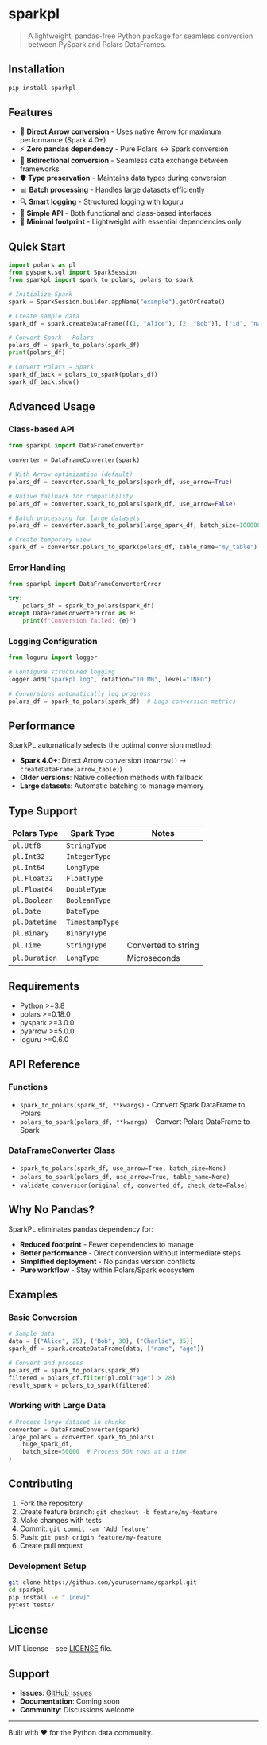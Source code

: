 # sparkpl

> A lightweight, pandas-free Python package for seamless conversion between PySpark and Polars DataFrames.

## Installation

```bash
pip install sparkpl
```

## Features

- 🚀 **Direct Arrow conversion** - Uses native Arrow for maximum performance (Spark 4.0+)
- ⚡ **Zero pandas dependency** - Pure Polars ↔ Spark conversion
- 🔄 **Bidirectional conversion** - Seamless data exchange between frameworks
- 🛡️ **Type preservation** - Maintains data types during conversion
- 📊 **Batch processing** - Handles large datasets efficiently
- 🔍 **Smart logging** - Structured logging with loguru
- 🎯 **Simple API** - Both functional and class-based interfaces
- 💾 **Minimal footprint** - Lightweight with essential dependencies only

## Quick Start

```python
import polars as pl
from pyspark.sql import SparkSession
from sparkpl import spark_to_polars, polars_to_spark

# Initialize Spark
spark = SparkSession.builder.appName("example").getOrCreate()

# Create sample data
spark_df = spark.createDataFrame([(1, "Alice"), (2, "Bob")], ["id", "name"])

# Convert Spark → Polars
polars_df = spark_to_polars(spark_df)
print(polars_df)

# Convert Polars → Spark
spark_df_back = polars_to_spark(polars_df)
spark_df_back.show()
```

## Advanced Usage

### Class-based API

```python
from sparkpl import DataFrameConverter

converter = DataFrameConverter(spark)

# With Arrow optimization (default)
polars_df = converter.spark_to_polars(spark_df, use_arrow=True)

# Native fallback for compatibility
polars_df = converter.spark_to_polars(spark_df, use_arrow=False)

# Batch processing for large datasets
polars_df = converter.spark_to_polars(large_spark_df, batch_size=100000)

# Create temporary view
spark_df = converter.polars_to_spark(polars_df, table_name="my_table")
```

### Error Handling

```python
from sparkpl import DataFrameConverterError

try:
    polars_df = spark_to_polars(spark_df)
except DataFrameConverterError as e:
    print(f"Conversion failed: {e}")
```

### Logging Configuration

```python
from loguru import logger

# Configure structured logging
logger.add("sparkpl.log", rotation="10 MB", level="INFO")

# Conversions automatically log progress
polars_df = spark_to_polars(spark_df)  # Logs conversion metrics
```

## Performance

SparkPL automatically selects the optimal conversion method:

- **Spark 4.0+**: Direct Arrow conversion (`toArrow()` → `createDataFrame(arrow_table)`)
- **Older versions**: Native collection methods with fallback
- **Large datasets**: Automatic batching to manage memory

## Type Support

| Polars Type | Spark Type | Notes |
|-------------|------------|-------|
| `pl.Utf8` | `StringType` | |
| `pl.Int32` | `IntegerType` | |
| `pl.Int64` | `LongType` | |
| `pl.Float32` | `FloatType` | |
| `pl.Float64` | `DoubleType` | |
| `pl.Boolean` | `BooleanType` | |
| `pl.Date` | `DateType` | |
| `pl.Datetime` | `TimestampType` | |
| `pl.Binary` | `BinaryType` | |
| `pl.Time` | `StringType` | Converted to string |
| `pl.Duration` | `LongType` | Microseconds |

## Requirements

- Python >=3.8
- polars >=0.18.0
- pyspark >=3.0.0
- pyarrow >=5.0.0
- loguru >=0.6.0

## API Reference

### Functions

- `spark_to_polars(spark_df, **kwargs)` - Convert Spark DataFrame to Polars
- `polars_to_spark(polars_df, **kwargs)` - Convert Polars DataFrame to Spark

### DataFrameConverter Class

- `spark_to_polars(spark_df, use_arrow=True, batch_size=None)`
- `polars_to_spark(polars_df, use_arrow=True, table_name=None)`
- `validate_conversion(original_df, converted_df, check_data=False)`

## Why No Pandas?

SparkPL eliminates pandas dependency for:
- **Reduced footprint** - Fewer dependencies to manage
- **Better performance** - Direct conversion without intermediate steps
- **Simplified deployment** - No pandas version conflicts
- **Pure workflow** - Stay within Polars/Spark ecosystem

## Examples

### Basic Conversion

```python
# Sample data
data = [("Alice", 25), ("Bob", 30), ("Charlie", 35)]
spark_df = spark.createDataFrame(data, ["name", "age"])

# Convert and process
polars_df = spark_to_polars(spark_df)
filtered = polars_df.filter(pl.col("age") > 28)
result_spark = polars_to_spark(filtered)
```

### Working with Large Data

```python
# Process large dataset in chunks
converter = DataFrameConverter(spark)
large_polars = converter.spark_to_polars(
    huge_spark_df, 
    batch_size=50000  # Process 50k rows at a time
)
```

## Contributing

1. Fork the repository
2. Create feature branch: `git checkout -b feature/my-feature`
3. Make changes with tests
4. Commit: `git commit -am 'Add feature'`
5. Push: `git push origin feature/my-feature`
6. Create pull request

### Development Setup

```bash
git clone https://github.com/yourusername/sparkpl.git
cd sparkpl
pip install -e ".[dev]"
pytest tests/
```

## License

MIT License - see [LICENSE](LICENSE) file.

## Support

- **Issues**: [GitHub Issues](https://github.com/yourusername/sparkpl/issues)
- **Documentation**: Coming soon
- **Community**: Discussions welcome

---

Built with ❤️ for the Python data community.